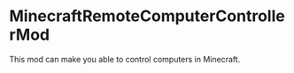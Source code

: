 # MinecraftRemoteComputerControllerMod
This mod can make you able to control computers in Minecraft.
